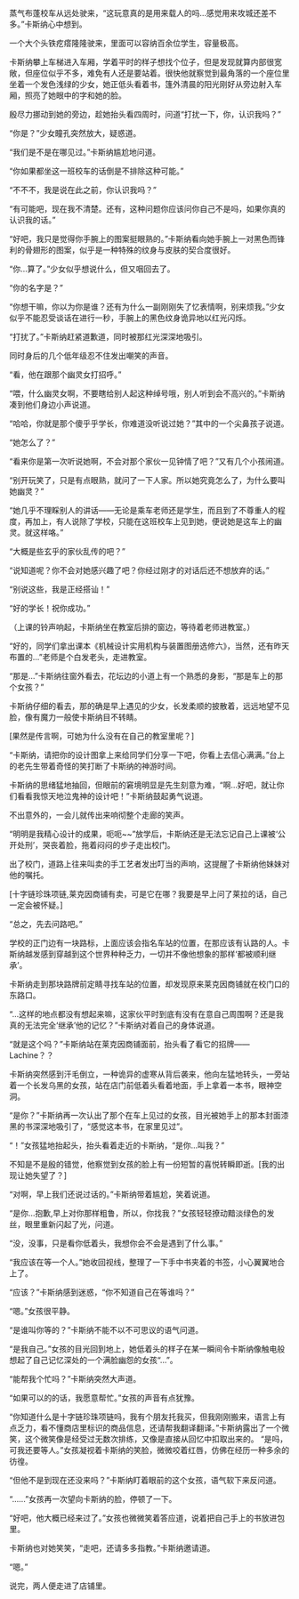 >>>
蒸气布蓬校车从远处驶来，“这玩意真的是用来载人的吗...感觉用来攻城还差不多。”卡斯纳心中想到。

一个大个头铁疙瘩隆隆驶来，里面可以容纳百余位学生，容量极高。

卡斯纳攀上车梯进入车厢，学着平时的样子想找个位子，但是发现就算内部很宽敞，但座位似乎不多，难免有人还是要站着。很快他就察觉到最角落的一个座位里坐着一个发色浅绿的少女，她正低头看着书，篷外清晨的阳光刚好从旁边射入车厢，照亮了她眼中的字和她的脸。

殷尽力挪动到她的旁边，趁她抬头看四周时，问道“打扰一下，你，认识我吗？”

“你是？”少女瞳孔突然放大，疑惑道。

“我们是不是在哪见过。”卡斯纳尴尬地问道。

“你如果都坐这一班校车的话倒是不排除这种可能。”

“不不不，我是说在此之前，你认识我吗？”

“有可能吧，现在我不清楚。还有，这种问题你应该问你自己不是吗，如果你真的认识我的话。”

“好吧，我只是觉得你手腕上的图案挺眼熟的。”卡斯纳看向她手腕上一对黑色而锋利的骨翅形的图案，似乎是一种特殊的纹身与皮肤的契合度很好。

“你...算了。”少女似乎想说什么，但又咽回去了。

“你的名字是？”

“你想干嘛，你以为你是谁？还有为什么一副刚刚失了忆表情啊，别来烦我。”少女似乎不能忍受谈话在进行一秒，手腕上的黑色纹身诡异地以红光闪烁。

“打扰了。”卡斯纳赶紧道歉道，同时被那红光深深地吸引。

同时身后的几个低年级忍不住发出嘲笑的声音。

“看，他在跟那个幽灵女打招呼。”
>>>
“喂，什么幽灵女啊，不要瞎给别人起这种绰号哦，别人听到会不高兴的。”卡斯纳凑到他们身边小声说道。

“哈哈，你就是那个傻乎乎学长，你难道没听说过她？”其中的一个尖鼻孩子说道。

“她怎么了？”

“看来你是第一次听说她啊，不会对那个家伙一见钟情了吧？”又有几个小孩闹道。

“别开玩笑了，只是有点眼熟，就问了一下人家。所以她究竟怎么了，为什么要叫她幽灵？”

“她几乎不理睬别人的讲话——无论是乘车老师还是学生，而且到了不尊重人的程度，再加上，有人说除了学校，只能在这班校车上见到她，便说她是这车上的幽灵。就这样咯。”

“大概是些玄乎的家伙乱传的吧？”

“说知道呢？你不会对她感兴趣了吧？你经过刚才的对话后还不想放弃的话。”

“别说这些，我是正经搭讪！”

“好的学长！祝你成功。”

>>>

（上课的铃声响起，卡斯纳坐在教室后排的窗边，等待着老师进教室。）

“好的，同学们拿出课本《机械设计实用机构与装置图册选修六》，当然，还有昨天布置的...”老师是个白发老头，走进教室。

“那是...”卡斯纳往窗外看去，花坛边的小道上有一个熟悉的身影，“那是车上的那个女孩？”

卡斯纳仔细的看去，那的确是早上遇见的少女，长发柔顺的披散着，远远地望不见脸，像有魔力一般使卡斯纳目不转睛。

[果然是传言啊，可她为什么没有在自己的教室里呢？]

“卡斯纳，请把你的设计图拿上来给同学们分享一下吧，你看上去信心满满。”台上的老先生带着奇怪的笑打断了卡斯纳的神游时间。

卡斯纳的思绪猛地抽回，但眼前的窘境明显是先生刻意为难，“啊...好吧，就让你们看看我惊天地泣鬼神的设计吧！”卡斯纳鼓起勇气说道。

不出意外的，一会儿就传出来响彻整个走廊的笑声。

>>>
“明明是我精心设计的成果，呃呃~~”放学后，卡斯纳还是无法忘记自己上课被‘公开处刑’，哭丧着脸，拖着闷闷的步子走出校门。

出了校门，道路上往来叫卖的手工艺者发出叮当的声响，这提醒了卡斯纳他妹妹对他的嘱托。

[十字链珍珠项链,莱克因商铺有卖，可是它在哪？我要是早上问了莱拉的话，自己一定会被怀疑。]

“总之，先去问路吧。”

学校的正门边有一块路标，上面应该会指名车站的位置，在那应该有认路的人。卡斯纳越发感到穿越到这个世界种种乏力，一切并不像他想象的那样‘都被顺利继承’。

卡斯纳走到那块路牌前定睛寻找车站的位置，却发现原来莱克因商铺就在校门口的东路口。

“...这样的地点都没有想起来嘛，这家伙平时到底有没有在意自己周围啊？还是我真的无法完全‘继承’他的记忆？”卡斯纳对着自己的身体说道。

>>>
“就是这个吗？”卡斯纳站在莱克因商铺面前，抬头看了看它的招牌——Lachine？？

卡斯纳突然感到汗毛倒立，一种诡异的虚寒从背后袭来，他向左猛地转头，一旁站着一个长发乌黑的女孩，站在店门前低着头看着地面，手上拿着一本书，眼神空洞。

“是你？”卡斯纳再一次认出了那个在车上见过的女孩，目光被她手上的那本封面漆黑的书深深地吸引了，“感觉这本书，在家里见过”。

“！”女孩猛地抬起头，抬头看着走近的卡斯纳，“是你...叫我？”

不知是不是殷的错觉，他察觉到女孩的脸上有一份短暂的喜悦转瞬即逝。[我的出现让她失望了？]

“对啊，早上我们还说过话的。”卡斯纳带着尴尬，笑着说道。

“是你...抱歉,早上对你那样粗鲁，所以，你找我？”女孩轻轻撩动黯淡绿色的发丝，眼里重新闪起了光，问道。

“没，没事，只是看你低着头，我想你会不会是遇到了什么事。”

“我应该在等一个人。”她收回视线，整理了一下手中书夹着的书签，小心翼翼地合上了。

“应该？”卡斯纳感到迷惑，“你不知道自己在等谁吗？”

“嗯。”女孩很平静。

“是谁叫你等的？”卡斯纳不能不以不可思议的语气问道。

“是我自己。”女孩的目光回到地上，她低着头的样子在某一瞬间令卡斯纳像触电般想起了自己记忆深处的一个满脸幽怨的女孩“...”。

“能帮我个忙吗？”卡斯纳突然大声道。

“如果可以的的话，我愿意帮忙。”女孩的声音有点犹豫。

“你知道什么是十字链珍珠项链吗，我有个朋友托我买，但我刚刚搬来，语言上有点乏力，看不懂商店里标识的商品信息，还请帮我翻译翻译。”卡斯纳露出了一个微笑，这个微笑像是经受过无数次排练，又像是直接从回忆中扣取出来的。
“是吗，可我还要等人。”女孩凝视着卡斯纳的笑脸，微微咬着红唇，仿佛在经历一种多余的彷徨。

“但他不是到现在还没来吗？”卡斯纳盯着眼前的这个女孩，语气软下来反问道。

“......”女孩再一次望向卡斯纳的脸，停顿了一下。

“好吧，他大概已经来过了。”女孩也微微笑着答应道，说着把自己手上的书放进包里。

卡斯纳也对她笑笑，“走吧，还请多多指教。”卡斯纳邀请道。

“嗯。”

说完，两人便走进了店铺里。
